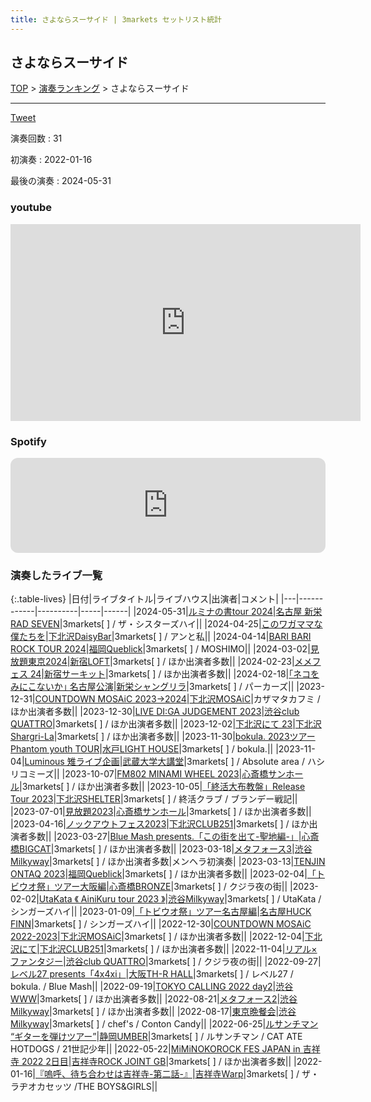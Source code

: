 ```yaml
---
title: さよならスーサイド | 3markets セットリスト統計
---
```

## さよならスーサイド


[TOP](/setlist/) > [演奏ランキング](songs.html) > さよならスーサイド

___

<a href="https://twitter.com/share?ref_src=twsrc%5Etfw" data-text="3markets[ ]セットリスト > さよならスーサイド" class="twitter-share-button" data-via="3markets" data-hashtags="3markets" data-related="3markets" data-show-count="false">Tweet</a>

演奏回数
: 31

初演奏
: 2022-01-16

最後の演奏
: 2024-05-31





### youtube
<iframe width="560" height="315" src="https://www.youtube.com/embed/qUeRM_5-TgI" title="YouTube video player" frameborder="0" allow="accelerometer; autoplay; clipboard-write; encrypted-media; gyroscope; picture-in-picture; web-share" allowfullscreen></iframe>





### Spotify
<iframe style="border-radius:12px" src="https://open.spotify.com/embed/track/1gVVXNoYHetpiYwLCtQJMk?utm_source=generator" width="100%" height="152" frameBorder="0" allowfullscreen="" allow="autoplay; clipboard-write; encrypted-media; fullscreen; picture-in-picture" loading="lazy"></iframe>





### 演奏したライブ一覧

{:.table-lives}
|日付|ライブタイトル|ライブハウス|出演者|コメント|
|---|------------|----------|-----|------|
|<span class="nowrap">2024-05-31</span>|[ルミナの書tour 2024](live122.html)|[名古屋 新栄RAD SEVEN](livehouse023.html)|3markets[ ] / ザ・シスターズハイ||
|<span class="nowrap">2024-04-25</span>|[このワガママな僕たちを](live115.html)|[下北沢DaisyBar](livehouse076.html)|3markets[ ] / アンと私||
|<span class="nowrap">2024-04-14</span>|[BARI BARI ROCK TOUR 2024](live113.html)|[福岡Queblick](livehouse054.html)|3markets[ ] / MOSHIMO||
|<span class="nowrap">2024-03-02</span>|[見放題東京2024](live107.html)|[新宿LOFT](livehouse041.html)|3markets[ ] / ほか出演者多数||
|<span class="nowrap">2024-02-23</span>|[メメフェス 24](live106.html)|[新宿サーキット](livehouse030.html)|3markets[ ] / ほか出演者多数||
|<span class="nowrap">2024-02-18</span>|[｢ネコをみにこないか｣ 名古屋公演](live103.html)|[新栄シャングリラ](livehouse071.html)|3markets[ ] / パーカーズ||
|<span class="nowrap">2023-12-31</span>|[COUNTDOWN MOSAiC 2023→2024](live099.html)|[下北沢MOSAiC](livehouse011.html)|カザマタカフミ / ほか出演者多数||
|<span class="nowrap">2023-12-30</span>|[LIVE DI:GA JUDGEMENT 2023](live098.html)|[渋谷club QUATTRO](livehouse002.html)|3markets[ ] / ほか出演者多数||
|<span class="nowrap">2023-12-02</span>|[下北沢にて 23](live091.html)|[下北沢Shargri-La](livehouse012.html)|3markets[ ] / ほか出演者多数||
|<span class="nowrap">2023-11-30</span>|[bokula. 2023ツアー Phantom youth TOUR](live090.html)|[水戸LIGHT HOUSE](livehouse068.html)|3markets[ ] / bokula.||
|<span class="nowrap">2023-11-04</span>|[Luminous 雉ライブ企画](live084.html)|[武蔵大学大講堂](livehouse065.html)|3markets[ ] / Absolute area / ハシリコミーズ||
|<span class="nowrap">2023-10-07</span>|[FM802 MINAMI WHEEL 2023](live082.html)|[心斎橋サンホール](livehouse061.html)|3markets[ ] / ほか出演者多数||
|<span class="nowrap">2023-10-05</span>|[「終活大布教盤」Release Tour 2023](live081.html)|[下北沢SHELTER](livehouse013.html)|3markets[ ] / 終活クラブ / ブランデー戦記||
|<span class="nowrap">2023-07-01</span>|[見放題2023](live070.html)|[心斎橋サンホール](livehouse061.html)|3markets[ ] / ほか出演者多数||
|<span class="nowrap">2023-04-16</span>|[ノックアウトフェス2023](live062.html)|[下北沢CLUB251](livehouse047.html)|3markets[ ] / ほか出演者多数||
|<span class="nowrap">2023-03-27</span>|[Blue Mash presents.「この街を出て-聖地編-」](live061.html)|[心斎橋BIGCAT](livehouse055.html)|3markets[ ] / ほか出演者多数||
|<span class="nowrap">2023-03-18</span>|[メタフォース3](live060.html)|[渋谷Milkyway](livehouse010.html)|3markets[ ] / ほか出演者多数|メンヘラ初演奏|
|<span class="nowrap">2023-03-13</span>|[TENJIN ONTAQ 2023](live058.html)|[福岡Queblick](livehouse054.html)|3markets[ ] / ほか出演者多数||
|<span class="nowrap">2023-02-04</span>|[「トビウオ祭」ツアー大阪編](live053.html)|[心斎橋BRONZE](livehouse017.html)|3markets[ ] / クジラ夜の街||
|<span class="nowrap">2023-02-02</span>|[UtaKata 《 AiniKuru tour 2023 》](live052.html)|[渋谷Milkyway](livehouse010.html)|3markets[ ] / UtaKata / シンガーズハイ||
|<span class="nowrap">2023-01-09</span>|[「トビウオ祭」ツアー名古屋編](live049.html)|[名古屋HUCK FINN](livehouse025.html)|3markets[ ] / シンガーズハイ||
|<span class="nowrap">2022-12-30</span>|[COUNTDOWN MOSAiC 2022-2023](live047.html)|[下北沢MOSAiC](livehouse011.html)|3markets[ ] / ほか出演者多数||
|<span class="nowrap">2022-12-04</span>|[下北沢にて](live043.html)|[下北沢CLUB251](livehouse047.html)|3markets[ ] / ほか出演者多数||
|<span class="nowrap">2022-11-04</span>|[リアル×ファンタジー](live037.html)|[渋谷club QUATTRO](livehouse002.html)|3markets[ ] / クジラ夜の街||
|<span class="nowrap">2022-09-27</span>|[レベル27 presents「4x4xi」](live036.html)|[大阪TH-R HALL](livehouse028.html)|3markets[ ] / レベル27 / bokula. / Blue Mash||
|<span class="nowrap">2022-09-19</span>|[TOKYO CALLING 2022 day2](live035.html)|[渋谷WWW](livehouse036.html)|3markets[ ] / ほか出演者多数||
|<span class="nowrap">2022-08-21</span>|[メタフォース2](live033.html)|[渋谷Milkyway](livehouse010.html)|3markets[ ] / ほか出演者多数||
|<span class="nowrap">2022-08-17</span>|[東京晩餐会](live031.html)|[渋谷Milkyway](livehouse010.html)|3markets[ ] / chef's / Conton Candy||
|<span class="nowrap">2022-06-25</span>|[ルサンチマン “ギターを弾けツアー”](live021.html)|[静岡UMBER](livehouse021.html)|3markets[ ] / ルサンチマン / CAT ATE HOTDOGS / 21世記少年||
|<span class="nowrap">2022-05-22</span>|[MiMiNOKOROCK FES JAPAN in 吉祥寺 2022 2日目](live016.html)|[吉祥寺ROCK JOINT GB](livehouse039.html)|3markets[ ] / ほか出演者多数||
|<span class="nowrap">2022-01-16</span>|[『嗚呼、待ち合わせは吉祥寺-第二話-』](live004.html)|[吉祥寺Warp](livehouse005.html)|3markets[ ] / ザ・ラヂオカセッツ /THE BOYS&GIRLS||



<script async src="https://platform.twitter.com/widgets.js" charset="utf-8"></script>